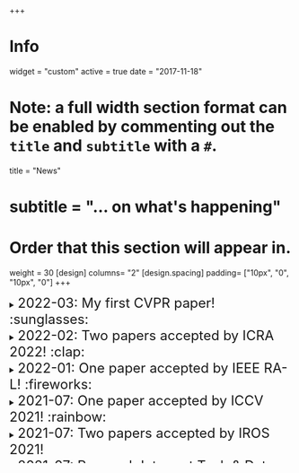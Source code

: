 +++
# Info
widget = "custom"
active = true
date = "2017-11-18"

# Note: a full width section format can be enabled by commenting out the `title` and `subtitle` with a `#`.
title = "News"
# subtitle = "... on what's happening"

# Order that this section will appear in.
weight = 30
[design]
  columns= "2"
[design.spacing]
    padding= ["10px", "0", "10px", "0"]
+++
<!--Basic news template

yyyy-mm
## title (additional title is better)

mainbody (write down the main text)

--- (additional break line)

-->
<div style="height: 300px; overflow-y:scroll">
<details>
  <summary><font size="5x">2022-03: My first CVPR paper! :sunglasses:</font> </summary>
  <p>Our paper "<a href="https://jayye99.github.io/publication/2022_cvpr_udat/">Unsupervised Domain Adaptation for Nighttime Aerial Tracking</a>" is accepted by CVPR 2022 in New Orleans, Louisiana, USA!
  Great thanks to my co-authors~
  </p>
  <img src=uploads/udat.png  width="550" />
</details>

<details>
  <summary><font size="5x">2022-02: Two papers accepted by ICRA 2022! :clap:</font> </summary>
  <p>Our papers "<a href="https://jayye99.github.io/publication/2022_ral_sct/">Tracker Meets Night: A Transformer Enhancer for UAV Tracking</a>" and "<a href="https://jayye99.github.io/publication/2022_icra_ad2attack/">Ad2Attack: Adaptive Adversarial Attack on Real-Time UAV Tracking</a>" are accepted by ICRA 2022 in Philadelphia (PA), USA!</p>
</details>

<details>
  <summary><font size="5x">2022-01: One paper accepted by IEEE RA-L! :fireworks:</font> </summary>
  <p>Our paper "<a href="https://jayye99.github.io/publication/2022_ral_sct/">Tracker Meets Night: A Transformer Enhancer for UAV Tracking</a>" is accepted by IEEE Robotics and Automation Letters!</p>
</details>

<details>
  <summary><font size="5x">2021-07: One paper accepted by ICCV 2021! :rainbow:</font> </summary>
  <p>Our paper "<a href="https://jayye99.github.io/publication/2021_iccv_hift/">HiFT: Hierarchical Feature Transformer for Aerial Tracking</a>" is accepted by ICCV 2021!</p>
</details>

<details>
  <summary><font size="5x">2021-07: Two papers accepted by IROS 2021!</font> </summary>
  <p>Our papers "<a href="https://jayye99.github.io/publication/2021_iros_siamapn++/">SiamAPN++: Siamese Attentional Aggregation Network for Real-Time UAV Tracking</a>", and "<a href="https://jayye99.github.io/publication/2021_iros_darklighter/">DarkLighter: Light Up the Darkness for UAV Tracking</a>" are accepted by IROS 2021 in Prague, Czech Republic!</p>
</details>

<details>
  <summary><font size="5x">2021-07: Research Intern at Tech & Data Center, JD.COM</font> </summary>
  <p>Starting from July, I am honored to be a research intern at Tech & Data Center, JD.COM Inc.</p>
  <img src=uploads/jd.png  width="200" />  
</details>

<details>
  <summary><font size="5x">2021-06: The IEEE ICRA 2021 in Xi’an, China</font> </summary>
  <p>I’m honored to chair the session “Aerial Robotics: Tracking” onsite ICRA’21 on June 2. My three co-authored papers are presented in this session.
  <img src=uploads/icra2021.jpg  width="200" />
  </p>
</details>

<details>
  <summary><font size="5x">2021-05: Our paper MRCF accepted by IEEE TIE :100:</font> </summary>
  <p>Our paper "<a href="https://jayye99.github.io/publication/2021_tie_mrcf_tracker/">Multi-Regularized Correlation Filter for UAV Tracking and Self-Localization</a>" is accepted by IEEE Transactions on Industrial Electronics!</p>
</details>

<details>
  <summary><font size="5x">2021-05: Research Assistent at UAV Lab, Tsinghua</font> </summary>
  <p>Starting from early May, I am honored to be a graduate research assistant at UAV Lab, Tsinghua University, supervised by <a href="https://www.researchgate.net/profile/Geng-Lu-3">Prof. Geng Lu</a>.
  <img src=uploads/tsinghua.png  width="200" />
  </p>
</details>

<details>
  <summary><font size="5x">2021-02: Three papers accepted by ICRA 2021!</font> </summary>
  <p>Our papers "<a href="https://jayye99.github.io/publication/2021_icra_siamapn">Siamese Anchor Proposal Network for High-Speed Aerial Tracking</a>", "<a href="https://jayye99.github.io/publication/2021_icra_adtrack">ADTrack: Target-Aware Dual Filter Learning for Real-Time Anti-Dark UAV Tracking</a>", and "<a href="https://jayye99.github.io/publication/2021_icra_mscf_tracker">Mutation Sensitive Correlation Filter for Real-Time UAV Tracking with Adaptive Hybrid Label</a>",  are accepted by ICRA 2021 in Xi'an, China!</p>
</details>

<details>
  <summary><font size="5x">2020-10: Our paper IBRI accepted by IEEE TGRS :smile_cat:</font> </summary>
  <p>My first research work "<a href="https://jayye99.github.io/publication/2020_tgrs_ibri-tracker">Disruptor-Aware Interval-Based Response Inconsistency for Correlation Filters in Real-Time Aerial Tracking</a>" is accepted by IEEE Transactions on Geoscience and Remote Sensing!</p>
</details>

<details>
  <summary><font size="5x">2020-07: Excellent Graduate Honor! :laughing:</font> </summary>
  <p>I am awarded the Excellent Graduate Honor of Shanghai.</p>
  <img src=uploads/biye.jpg  width="200" />
</details>
